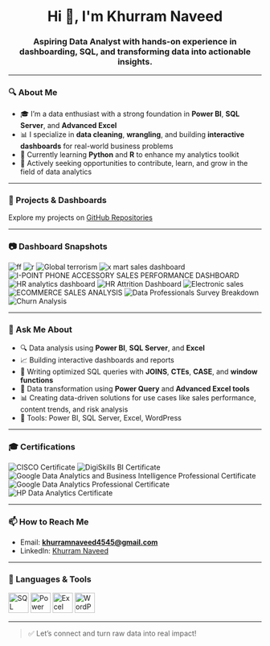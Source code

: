 <h1 align="center">Hi 👋, I'm Khurram Naveed</h1>

<h3 align="center">Aspiring Data Analyst with hands-on experience in dashboarding, SQL, and transforming data into actionable insights.</h3>

---

### 🔍 About Me

- 🎓 I’m a data enthusiast with a strong foundation in **Power BI**, **SQL Server**, and **Advanced Excel**
- 📊 I specialize in **data cleaning**, **wrangling**, and building **interactive dashboards** for real-world business problems
- 🌱 Currently learning **Python** and **R** to enhance my analytics toolkit
- 🚀 Actively seeking opportunities to contribute, learn, and grow in the field of data analytics

---

### 💼 Projects & Dashboards

Explore my projects on [GitHub Repositories](https://github.com/Khurramnaveed3233?tab=repositories)

---

### 📷 Dashboard Snapshots

![ff](https://github.com/user-attachments/assets/38666a66-ff45-41cb-a65d-90ff784fd47e)
![r](https://github.com/user-attachments/assets/99f6b5b2-d02e-4aff-9099-4a0a665cf73e)
![Global terrorism](https://github.com/user-attachments/assets/59746cda-0907-4536-96c5-369982fd3b80)
![x mart sales dashboard](https://github.com/user-attachments/assets/3a103243-201e-40ec-a6c6-398b34aa4a22)
![I-POINT PHONE ACCESSORY SALES PERFORMANCE DASHBOARD](https://github.com/user-attachments/assets/ef3ea81b-2b11-4e24-a6e4-e397edf1348e)
![HR analytics dashboard](https://github.com/user-attachments/assets/75ecebb2-be14-4424-80fd-1346da1dbfe3)
![HR Attrition Dashboard](https://github.com/user-attachments/assets/66c8133e-c7ee-4608-b9f1-d43fe925d262)
![Electronic sales](https://github.com/user-attachments/assets/e5c928e5-0fb6-4ce7-b15a-2be4b0a45ab8)
![ECOMMERCE SALES ANALYSIS](https://github.com/user-attachments/assets/24a291a1-6db4-41b8-8a8d-73bd62fef2cc)
![Data Professionals Survey Breakdown](https://github.com/user-attachments/assets/8095053d-91ef-42ef-bf9d-47586f778d7c)
![Churn Analysis](https://github.com/user-attachments/assets/0c9861f4-d975-42fe-81d9-31206faceebc)

--- 

### 💬 Ask Me About

- 🔍 Data analysis using **Power BI**, **SQL Server**, and **Excel**
- 📈 Building interactive dashboards and reports
- 🧠 Writing optimized SQL queries with **JOINS**, **CTEs**, **CASE**, and **window functions**
- 🧹 Data transformation using **Power Query** and **Advanced Excel tools**
- 📊 Creating data-driven solutions for use cases like sales performance, content trends, and risk analysis
- 🧰 Tools: Power BI, SQL Server, Excel, WordPress

---

### 🎓 Certifications

![CISCO Certificate](https://github.com/user-attachments/assets/02a88f2d-d097-4f45-b037-996d7d972eb8)
![DigiSkills BI Certificate](https://github.com/user-attachments/assets/2e096103-c55a-4034-99e0-15d0b90fe5cb)
![Google Data Analytics and Business Intelligence Professional Certificate](https://github.com/user-attachments/assets/ef8f9afb-7eaf-42e5-9688-476b3c4bf8a2)
![Google Data Analytics Professional Certificate](https://github.com/user-attachments/assets/a6330ca3-e55e-492a-8b7b-e2674bbc149b)
![HP Data Analytics Certificate](https://github.com/user-attachments/assets/5858adad-2402-4693-b723-31fd006560f0)

---

### 📫 How to Reach Me

- Email: **khurramnaveed4545@gmail.com**
- LinkedIn: [Khurram Naveed](https://www.linkedin.com/in/khurram-naveed-0083851aa/)

---

### 🧰 Languages & Tools

<p align="left">
  <a href="https://www.microsoft.com/en-us/sql-server" target="_blank"><img src="https://www.svgrepo.com/show/303229/microsoft-sql-server-logo.svg" alt="SQL Server" width="40" height="40"/></a>
  <a href="https://powerbi.microsoft.com/" target="_blank"><img src="https://img.icons8.com/color/48/000000/power-bi.png" alt="Power BI" width="40" height="40"/></a>
  <a href="https://www.microsoft.com/en/microsoft-365/excel" target="_blank"><img src="https://img.icons8.com/color/48/000000/microsoft-excel-2019--v1.png" alt="Excel" width="40" height="40"/></a>
  <a href="https://wordpress.com/" target="_blank"><img src="https://img.icons8.com/color/48/000000/wordpress.png" alt="WordPress" width="40" height="40"/></a>
</p>

---

> ✅ Let’s connect and turn raw data into real impact!
